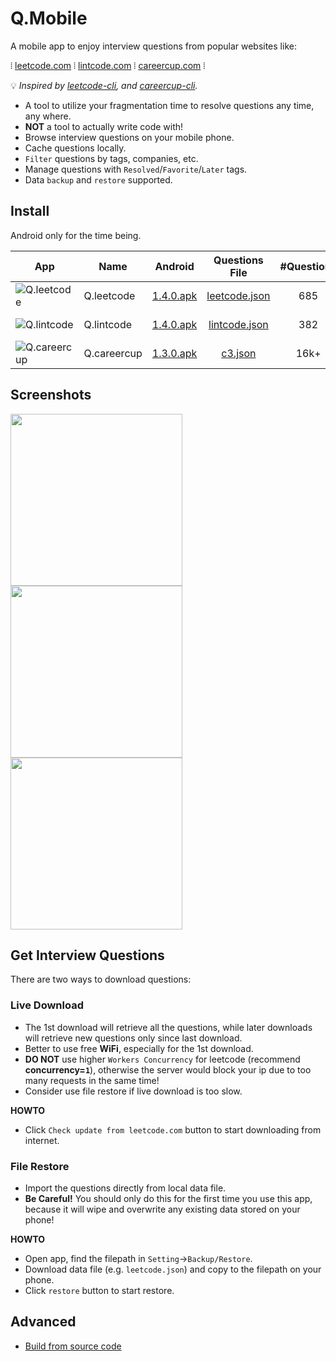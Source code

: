 # Q.Mobile

A mobile app to enjoy interview questions from popular websites like:

⦙  [leetcode.com](https://leetcode.com/problemset/algorithms/)
⦙  [lintcode.com](http://www.lintcode.com/en/problem/)
⦙  [careercup.com](https://careercup.com/page) ⦙

:bulb: *Inspired by [leetcode-cli](https://github.com/skygragon/leetcode-cli), and [careercup-cli](https://github.com/skygragon/careercup-cli).*

* A tool to utilize your fragmentation time to resolve questions any time, any where.
* **NOT** a tool to actually write code with!
* Browse interview questions on your mobile phone.
* Cache questions locally.
* `Filter` questions by tags, companies, etc.
* Manage questions with `Resolved`/`Favorite`/`Later` tags.
* Data `backup` and `restore` supported.

## Install

Android only for the time being.

|App|Name    |Android|Questions File|#Questions|Last Updated|
|---|--------|-------|:------------:|:--------:|:----------:|
|![Q.leetcode](https://github.com/skygragon/Q.mobile/raw/master/screenshots/Q.leetcode.64.png)|Q.leetcode |[1.4.0.apk](https://github.com/skygragon/Q.mobile/releases/download/1.4.0/Q.leetcode-1.4.0-android-1411150.apk) |[leetcode.json](https://github.com/skygragon/Q.mobile/releases/download/1.4.0/leetcode.json)|685 |2018-01-22|
|![Q.lintcode](https://github.com/skygragon/Q.mobile/raw/master/screenshots/Q.lintcode.64.png)|Q.lintcode |[1.4.0.apk](https://github.com/skygragon/Q.mobile/releases/download/1.4.0/Q.lintcode-1.4.0-android-fa56b3e.apk) |[lintcode.json](https://github.com/skygragon/Q.mobile/releases/download/1.4.0/lintcode.json)|382 |2018-01-22|
|![Q.careercup](https://github.com/skygragon/Q.mobile/raw/master/screenshots/Q.careercup.64.png)|Q.careercup|[1.3.0.apk](https://github.com/skygragon/Q.mobile/releases/download/1.3.0/Q.careercup-1.3.0-android-1ee2d2c.apk)|[c3.json](https://github.com/skygragon/Q.mobile/releases/download/1.2.0/c3.json)|16k+|2017-02-11|

## Screenshots

<img src="https://github.com/skygragon/Q.mobile/blob/master/screenshots/dashboard.png" width="275" /><img src="https://github.com/skygragon/Q.mobile/blob/master/screenshots/question.png" width="275" /><img src="https://github.com/skygragon/Q.mobile/blob/master/screenshots/setting.png" width="275" />

## Get Interview Questions

There are two ways to download questions:

### Live Download

* The 1st download will retrieve all the questions, while later downloads will retrieve new questions only since last download.
* Better to use free **WiFi**, especially for the 1st download.
* **DO NOT** use higher `Workers Concurrency` for leetcode (recommend **concurrency=`1`**), otherwise the server would block your ip due to too many requests in the same time!
* Consider use file restore if live download is too slow.

**HOWTO**

* Click `Check update from leetcode.com` button to start downloading from internet.


### File Restore

* Import the questions directly from local data file.
* **Be Careful!** You should only do this for the first time you use this app, because it will wipe and overwrite any existing data stored on your phone!

**HOWTO**

* Open app, find the filepath in `Setting`->`Backup/Restore`.
* Download data file (e.g. `leetcode.json`) and copy to the filepath on your phone.
* Click `restore` button to start restore.


## Advanced

* [Build from source code](https://github.com/skygragon/Q.mobile/blob/master/docs/build.md)


